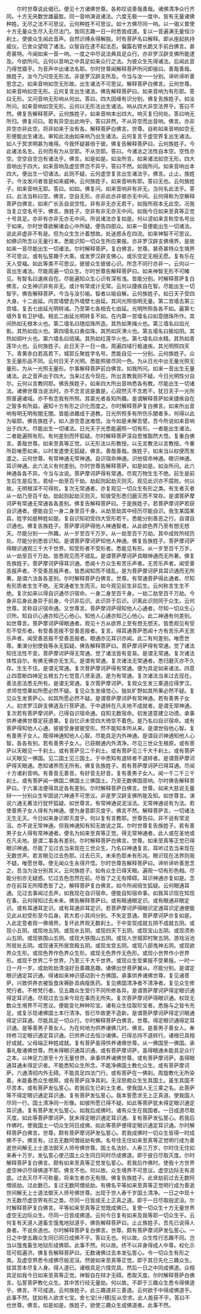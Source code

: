 <!-- { "loadSidebar": true } -->
　　尔时世尊说此偈已。便见十方诸佛世尊。各称叹说善哉善哉。诸佛清净众行齐同。十方无央数世雄最胜。同一音响演说诸法。六度无极一一度中。皆有无量诸佛种姓。无尽之法不可思议。云何种姓不可思议。如十方佛尽同一响。以一偈义普使十方无量众生尽入无尽法门。皆同志趣一日一时悉皆成道。复以一音遍满无量恒沙刹土。使彼众生闻此音声。自然识缚永得解脱。时有菩萨名曰解释。即从座起执持威仪。已舍众望晓了诸法。众智自在逮不起法忍。偏露右臂长跪叉手前白佛言。甚奇甚特。今闻如来一音一响。一度之中尽说法典具足众行。亦非罗汉辟支佛所能逮及。今欲所问。云何以音响之中具足如来众行之法。为彼众生先得诸法。后闻此音乃得觉寤乎。为音声中出诸法名耶。尔时世尊闻解释菩萨所问即报曰。善哉善哉。族姓子。汝今乃问空无形法。非是罗汉辟支所及。今当与汝一一分别。谛听谛听善思念之。如来音响如空无形故。出生诸法不可思议。解释菩萨白佛言。云何世尊。如来音响如空无形。云何复言出生诸法。佛告解释菩萨曰。如来音响为有形耶。答曰无形。又问音响无形响从何出。答曰。四大因缘有识分别。佛复告族姓子。如汝所问。如来音响如空无形。云何以无形法出生诸法。响从四大非空法界乎。答曰不然。佛复告解释菩萨。云何族姓子。如来音响本出四大。响灭复归何处。答曰响无所归。佛复问曰。若有异空出此响乎。答曰非然。不从异空而出音响。佛言。亦非异空亦非此空。将非如来于汝有各。解释菩萨白佛言。世尊。自称如来音响如空无形便能出生诸法。审知此法由如来响乃出生诸法。云何复言于虚空界复出生诸法。如人于冥求明甚为难得。今我怀疑甚倍于彼。佛复告解释菩萨曰。云何族姓子。今此诸法名生。云何而有为从空耶。不从空耶。答曰。今诸法之法性自本空。空性亦空。空空自空岂有诸法乎。佛言。如是如是。如汝所言。如来诸法如空无形。四大音响出于四大。如来音响及虚空界岂不异乎。答曰不然。如我所问。如来音响出本四大。便出生一切诸法。此则不疑。云何虚空复言出生诸法乎。佛言。止止。族姓子。今汝发问者皆是如来威神。云何族姓子。如来音响有耶。答曰无也。云何族姓子。如来音响无耶。答曰。如如。佛复问。如来音响非有非无。当何名此法乎。答曰。此法当称曰空。佛言。空自无形。亦非此亦非彼亦无中间。云何得称为空解释菩萨白佛言。如来广长舌自说空性。非有非无亦无若干。如我所观本无此空。况我当复立空名号乎。佛言。族姓子。空非有非无亦无中间。如我今日如来至真等正觉十号具足。亦非有亦非无亦无中间。所说诸法亦复如是。何以谤如来言称空名号出于如来。尔时世尊欲解诸会心中所疑。便告四部众。如来一音便能出生一切诸法。说此非虚非不有是。但为众生生计着想故。处迷惑永在四流。如来神智不可思议。如佛识所念以无量行本。悉能识知一切众生所应果报。亦非罗汉辟支佛境界。是故如来一音尽能出生一切诸法。尔时解释菩萨。复白佛言。世尊。甚奇甚特众生境界不可思议。或有弘誓趣于大乘。或发罗汉辟支佛心。或乐空定无相无愿。复有乐在天人受福。如此等类不可思议。彼彼众生彼彼心识。所念不同行亦非一。云何以一音出生诸法。尽能周遍一切众生。尔时世尊告解释菩萨曰。如来神智无形不可睹见。有智名曰速疾自在。尽能遍知众生心识有深有浅。皆能分别。时解释菩萨复白佛言。众生神识非有非无。或计有常或计无常。云何以捷疾自在智。尽能出生一切智乎。佛告解释菩萨。今当与汝引喻。智者以喻自解。云何族姓子。如日天子受四大身。十二由延。内宫墙壁去外墙壁七由延。其间光照倍明无量。第二宫墙去第三宫墙。复去七由延光明转减。乃至第七各相去七由延。光明所照各各不如。最第七墙外复有卫护墙。相去二由延光明转复不如。在内第一宫墙名曰如意随珠所作。其间热如无根本火也。第二墙名曰随焰珠所造。其热如黑绳火也。第三墙名曰焰光影。其热如焰火也。第四墙名曰勇焰珠。其热如灰沸火也。第五墙名曰极焰阴。其热如铜叶火也。第六墙名曰琉璃。其热如红莲华火也。第七墙名曰水精。其热如青莲华火也。云何族姓子。此日天子一日一夜。周遍四域行极速疾。其光明照四天下。青黄赤白若高若下。城郭丘聚姓字名号。悉能自见一一分别。云何族姓子。众生无量形品不同。云何日天子光明。悉能照彼尽同一色。为从日光中出无量光照无量形。为从一光照无量形。尔事解释菩萨前白佛言。如我所问。如来一音出生无量诸法。此之音声出于四大。当来过去今现在。所出言教我则不疑。今日光明性分自尔。云何以言教同耶。佛告族姓子。如来四大所出音响悉各有教。尽能出生一切诸法。诸佛世尊当说法时。亦不念言说是置是。心寂然灭不念若干。犹日天子一光所照普遍诸域。亦不有念我有所照。其蒙光者各知所趣。是谓解释菩萨如来捷疾自在之智多有所益。遍知十方有形之识化而度之。尔时解释菩萨复白佛言。如来所出音响有明无明有闇无闇。皆能进趣成于道教。日光所照多有所伤乐闇者多。何得以此为喻耶。佛告族姓子。如人游空意迷难悟。汝今如是未解吾譬。吾今所说如来音响出于四大。尽能出生一切诸法。日光天子光悉能遍照一切有形。一者能出生诸法。二者能遍照有形。有何差别而怀狐疑。尔时解释菩萨深自思惟豁然大悟。复重白佛言。善哉世尊。如来至真等正觉。以无形法以形教授。以无言教法以言教授。今重所启唯愿如来。以时发遣使无狐疑。佛言。善哉善哉。族姓子。如来当以权便而发遣之。云何世尊。有常神通无常神通。自识宿命神通。识他宿命神通。眼识神通。耳识神通。此六法义有何差别。尔时世尊告解释菩萨。如是如是。如汝所问。此六神通各各不异。今当与汝说。菩萨摩诃萨得有常通。尽观万物生生不绝。前生是前生后生是后生。若经一劫至百千劫。劫起则起劫灭则灭。观见此识亦不腐败。何以故。无明根深不可得败。复次无常通者。亦复观见一切众生有形之类。有生者灭者从一劫乃至百千劫。劫起则起劫灭则灭。知彼受形悉归磨灭而不常存。是谓菩萨摩诃萨有常通无常通各各差别。佛复告解释菩萨曰。于是族姓子。若菩萨摩诃萨若获自识通者。便能自见一身二身至百千身。从劫至劫其中经历尽能自识。我生某国某县。姓字如是种姓如是。复自识知初受四大受形若干。悉能分别善恶之行。自谓自识通也。佛复告族姓子。菩萨摩诃萨得他人神通智者。从此欲色界乃至有想无想天。尽能分别一一所趣。从一岁至百千万岁。从一劫至百千万劫。其中成败所经历处。尽能分别悉皆识知。是谓菩萨摩诃萨知他人神通。佛复告族姓子。菩萨摩诃萨得眼识通观三千大千世界。知受形者不受形者。悉能见有形。从一岁至百千万岁。从一劫至百千万劫。皆悉观见而不错乱。是谓菩萨摩诃萨具眼神通而无所著。佛复告族姓子。菩萨摩诃萨得耳识通。悉闻十方众生有苦乐声者。无苦乐声者。闻受善恶报声者。不受善恶报声者。皆悉闻知而不错乱。是为菩萨摩诃萨具耳识通而无所著。是谓六法各各差别。尔时解释菩萨白佛言。世尊。有常通菩萨得此通者。尽知有形质者生生不绝。无常通者生生而灭。如今观见前生非后生。云何称言生生不绝。复次如来以得自识通尽识宿命。一身二身至百千身。一劫二劫至百千万劫。今身非后身此身异于前身。今识非后识。此识异于后识。识离此识则同于众生。云何世尊。言称自识宿命通。又世尊言。菩萨摩诃萨得知他人心通者。尽知一切众生心识所。知自识心通亦知己心他心。知他人心通亦知己心他心。此二神通有何差别。如世尊言。菩萨摩诃萨得眼通者。观见十方从欲界上至有想无想天。皆悉观见有受形不受形者。有受善恶报不受善恶报者。复言。得耳通菩萨悉闻十方有苦乐声无苦乐声者。闻受善恶报不受善恶报者。眼通亦见耳识亦闻。此二有何差别。唯愿世尊。重演分别使我等永无狐疑。佛告解释菩萨曰。菩萨摩诃萨得有常通。觉了诸法知住法性不变。菩萨摩诃萨得无常通。觉了诸法皆有变易。是谓无常通。复次诸法体性自尔。有佛无佛亦无生灭。是谓有常通。复次诸法无常通者。悉归磨灭亦不久存。生生不住。是谓无常通。复次菩萨摩诃萨得有常通。便为具足如来诸法。四意止四意断四神足五根五力七觉意八贤圣道。是为有常通。复次诸法当来过去现在。善法恶法悉无所有。是谓无常通。复次菩萨摩诃萨。复观众生发三乘道应得罗汉。求师觉悟果如所愿必然不疑。复见众生发缘觉心。独处旷野如其所果必然不疑。复见众生发菩萨心。如其所愿必然不疑。是谓菩萨摩诃萨有常神通。若有善男子女人。初求罗汉辟支佛道及行菩萨道。于中退转在凡夫地不成就者。是谓无常神通。复次若有菩萨摩诃萨。已得自识宿命通。自知无数宿命。初发道意建立功德。承事供养诸佛世尊定获道果。复自忆识未受四大倚空不着色。是乃名曰自识宿命。或有菩萨得知他人心通。彼彼受身彼彼受形。然不能知本所从来。是谓世俗他心智。复有善男子女人。既得神通知他人心智。尽能具足内外神通。是谓自识神通知他人心智。各各有别。若有善男子女人。已获眼通内外清净。尽见三世众生根原。或有菩萨以天眼见一千刹土。或有菩萨见二千刹土。或有菩萨见三千大千刹土。或有菩萨以天眼见一佛国。见二国土见三国土。于中悉知有退转者不退转者。是谓菩萨摩诃萨得天眼通。悉知诸界而无所有。佛复告族姓子。若有菩萨摩诃萨已得耳通。尽闻十方诸刹音响。有善音无善音。有好音无好音。复有善男子女人。闻一千二千三千刹土。或有菩萨闻一佛国二佛国土三佛国土。乃至无数佛国音响。尔时佛告解释菩萨曰。于六事法便得具足各有差别。尔时解释菩萨白佛言。世尊。如来大慈说无量辩一一分别众生牢固说六神通不可思议。非是罗汉辟支佛所能及知。如世尊言。演说六通无著法行犹怀狐疑。如世尊言。有常神通说泥洹法。无常神通说有为法。若使善男子女人得有为神通。便为身意即灭度乎。佛言不然。解释菩萨言。一切诸法无生无灭。今日如来身识即灭度乎。何以复有言教耶。世尊告曰。非不说有常泥洹。亦不说无常神通。但我神通知有知无故说之耳。尔时世尊复告族姓子。若有善男子女人得有常神通者。便名为如来至真等正觉。得无常神通者。此人或在圣地或在凡夫地。是谓二事各有差别。尔时解释菩萨白佛言。世尊。如来至真等正觉已得眼识神通。尽能了见过去当来现在三世众生。乃名曰神通复言。耳听过去当来现在无数世声。若言眼见过去色耶。过去已灭。未来色耶未有形兆。眼识现在法界则我不疑。唯愿世尊。使无闻众生永得开悟。尔时世尊告解释菩萨曰。谛听谛听善思念之。吾当为汝分别其义。云何族姓子。如有众生已得天眼。遍观一切有形色相。尽能分别亦无疑惑。忆过去色忽然在前。尽皆了之无有障碍。耳识神通亦复如是。念亦在前耳无所障悉皆了之。解释菩萨复白佛言。如今所闻倍生狐疑。云何眼通耳通。见过去事闻过去声。如我现在自识宿命。便能自知宿命事。如我耳识现在知现在事。云何得知过去未来。佛告解释菩萨曰。或有眼通眼定识。或有眼通非眼定识。或有耳通耳定识。或有耳通非耳定识。若菩萨摩诃萨得眼识定通耳识定通便能见此从初受形至今后身。若大若小其间分别。不失定意通。菩萨摩诃萨亦复如是。入此定意者观一佛境界。复坏此界观无数刹土。于中变现成就五阴不成就五阴。或现小五阴。或现地五阴。或现水五阴。或现四天下五阴。或现宝山五阴。或现须弥山五阴。或现铁围山五阴。或现大铁围山五阴。或现人世城郭村聚五阴。游戏浴池所居处五阴。或现诸天所居宫殿五阴。或现龙宫五阴。或现八部鬼神五阴。或现欲界众生形。或现色界作色界众生形。或现无色界作无色形。或现小世界作小世界形。或现千世界二千世界。乃至三千大千世界。或现众生受果报不受果报。一时一日一月一岁。成劫败劫清浊好丑善趣恶趣。诸佛出世菩萨翼从。尽能分别。是谓定眼识通定耳识通。得诸如来神识感动到十方佛国。承事供养诸佛世尊。复见诸菩萨。兴致供养衣被饭食床褥卧具病瘦医药。复见佛国清净者不清净者。复见众生修梵行者。不修梵行者。见五趣众生受行不同所修各异。是谓菩萨摩诃萨得定眼识通得定耳识通。尽观过去当来今现在事而无所失。复次菩萨摩诃萨得眼识通。权现无数众生境界不可思议。便能变化种种珍宝。诸有众生往取珍宝者。悉施与之皆令充足。或复示现诸佛国土本行清净。皆已毕故更不造新。是谓菩萨摩诃萨得定识眼通得定识耳通。尽能具足一切众行。尔时解释菩萨白佛言。世尊。得定眼识通得定耳识通。是等善男子善女人。为在何地为供养诸佛几时。佛言。是善男子善女人。奉持修习定眼识通定耳识通。已供养过去恒沙诸佛。已得总持不退转行。诸根已具相好成就。父母端正种姓成就。复有菩萨虽得供养诸佛世尊。从一佛国至一佛国。承事礼敬诸佛世尊。然未得眼识通耳识通。或有菩萨摩诃萨。虽得眼通未能具足众行之本。以神足力游至十方无量世界。承事供养诸佛世尊。或有菩萨摩诃萨。虽得眼通耳通未得定识者。不能悉知众生所念。不能净佛国土教化众生。或有菩萨摩诃萨。六通清彻内外无碍。不能具足四法门行。或有菩萨在一佛刹。周旋教化无所染着。未能备悉众生根原。或有菩萨自净其刹。无淫怒痴众生生其国土。虽生其国不尽苦本。或有菩萨发弘誓心。若我后生已刹土生者。使我国人无三乘之名。此菩萨等不得定眼识通定耳识通。复有菩萨发弘誓心。我本誓愿求无上正真道。使我国人尽同一行。国土清净同一形像。如彼所愿已得不疑。如此等菩萨犹未得定眼识通定耳识通。复有菩萨发大弘誓心。如我后成佛时。诸有众生在我国者。一日成道尽取灭度。如此等菩萨摩诃萨。犹未得定眼识通定耳识通。复有菩萨发弘誓心。若我后作佛时。使我国土一切众生同日成佛。如此等菩萨便得定眼识通定耳识通。尔时解释菩萨白佛言。世尊。颇有菩萨摩诃萨发弘誓心。若我成佛时一切众生皆得一时成佛不乎。佛言有。过去无数阿僧祇劫有佛。名号住无住如来至真等正觉明行成为善逝世间解无上士道法御天人师号佛世尊。国土名法妙。人寿三万岁。尔时住无住如来寿十万岁。发弘誓心使己国土众生同日同时尽成佛道。即于彼日尽取灭度。尔时解释菩萨复白佛言。颇有如来至真等正觉发弘誓心。若我后作佛时。使我十方世界虚空神识尽得佛道不耶。佛言不也。何以故。众生境界不可思议。虚空边际无有涯底。过去灭尽不可称量。将来生者亦无有限。佛复告族姓子。此贤劫前过去无数阿僧祇劫。过此数已。复过无数阿僧祇劫。有佛名平等如来至真等正觉明行成为善逝世间解无上士道法御天人师号佛世尊。出现于世人寿千岁国土清净。一日之中现十方无数尽虚空界有形之类。尽同一日皆成无上正真之道。即于一日尽取般泥洹。尔时解释菩萨复白佛言。平等如来至真等正觉既成佛已。复使一切众生十方无量世界虚空无边际众生。尽同一日皆成佛道。云何今日复有如来及我等耶一切众生乎。云何复有天道人道畜生饿鬼地狱道乎。佛告解释菩萨曰。止止族姓子。吾先已说得人身者。不说余道也。尔时解释菩萨复白佛言。世尊。颇有菩萨摩诃萨发弘誓心。一日之中使五趣众生同已同日成佛不乎。答曰无也。何以故。众生性行志趣不同。岂当以饿鬼畜生地狱形成佛耶。此事不然。何以故。终不以非身得成人中尊。权化示现可假遍济。佛复告解释菩萨曰。无数诸佛过去本发弘誓心。令一切众生有形之类。及虚空界悉令成佛尽般泥洹。然彼如来至真等正觉。即于其日先化三趣众生。拔其苦本尽复人身。得人道已。诸根具足六情完具。然后一日之中同成佛道。众相具足如我今日如来至真等正觉。神智自在辩才无碍。悉取灭度。尔时解释菩萨白佛言。弘誓菩萨教化众生。其中苦行经无量劫。何以故。不即于三趣众生悉令得佛道乎。佛言。不可成道。云何族姓子。此三趣道非三善道。云何欲于中得成佛道乎。此事不然。犹如有人欲求七宝。舍七宝[卄/積]反从空求。此人能获不乎。答曰不也世尊。佛言。如是如是。族姓子。欲使三趣众生成佛道者。此事不然。

